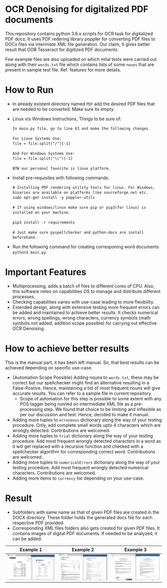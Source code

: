 # OCR Denoising for digitalized PDF documents

This repository contains python 3.6.x scripts for OCR task for digitalized PDF docs. It uses PDF redering library poppler for converting PDF files to DOCx files via intermiate XML file generation. Our claim, It gives better result that OOB Tesseract for digitized PDF documents.

Few example files are also uploaded on which intial tests were carried out along with their `words.txt` file which contains lists of some `nouns` that are present in sample test file. Ref. features for more details.

# How to Run 

* In already existent directory named `PDF` add the desired PDF files that are needed to be converted. Make sure its empty.
* Linux v/s Windows Instructions, Things to be sure of:
  ```
  In main.py file, go to line 63 and make the following changes.
  
  For Linux Systems Use:
  file = file.split("/")[-1]
  
  And For Windows Systems Use:
  file = file.split("\\")[-1]
  
  BTW our personal favorite is linux platform.
  ```

* Install pre-requisites with following commands.
  ```
  # Installing PDF rendering utility tools for linux. For Windows, binaries are available on platforms like sourceforge.net etc.
  sudo apt-get install -y poppler-utils
  
  # If using windows/linux make sure pip or pip3(for linux) is installed on your machine.
  
  pip3 install -r requirements
  
  # Just make sure pyspellchecker and python-docx are install beforehand.
  ```

* Run the following command for creating corresponing word documents `python3 main.py`.

# Important Features

* Multiprocessing, adds a batch of files to different cores of CPU. Also, this software relies on capabilities OS to manage and distribute different processes.
* Checking capabilities varies with use-case leading to more flexibility.
* Extended design, along with extensive testing more frequent errors can be added and maintained to achieve better results. It checks numerical errors, wrong spellings, wrong characters, currency symbols (math symbols not added, addition scope possible)  for carrying out effective OCR Denoising.

# How to achieve better results

This is the manual part, it has been left manual. So, that best results can be achieved depending on specific use-case.

* {Automation Scope Possible} Adding nouns to `words.txt`, these may be correct but our spellchecker might find an alternative resulting in a False-Postive. Hence, maintaining a list of most frequent nouns will give accurate results. You can refer to a sample file in current repository.
  * Scope of automation for this step is possible to some extent with any POS tagger being runned on intermediate XML file as a pre-processing step. We found that choice to be limiting and inflexible as per our discussion and test. Hence, decided to make it manual.
* Adding more tuples to `erroneous` dictionary along the way of your testing procedure. Only, add complete small words upto 4 characters which are wrongly detected. Contributions are welcomed.
* Adding more tuples to `trial` dictionary along the way of your testing procedure. Add most frequent wrongly detected characters in a word as it will get replaced with a recursive function and checked with a spellchecker algorithm for corresponding correct word.  Contributions are welcomed.
* Adding more tuples to `numericalErrors` dictionary along the way of your testing procedure. Add most frequent wrongly detected numerical characters. Contributions are welcomed.
* Adding more items to `currency` list depending on your use-case. 

# Result

* Subfolders with same name as that of given PDF files are created in the DOCX directory. These folder holds the generated docx file for each respective PDF provided. 
* Corresponding XML files folders also gets created for given PDF files. It contains images of digital PDF documents. If needed to be analyzed, it can be added.  
  
| Example 1 | Example 2 | Example 3 |
|   :---:   |   :---:   |   :---:   |
| ![Example 1](_assets/1.png) | ![Example 2](_assets/2.png) | ![Example 3](_assets/3.png) |
